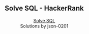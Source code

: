 <h2 align="center">Solve SQL - HackerRank</h1>

<p align="center">
  <a href="https://www.hackerrank.com/domains/sql" target="_blank">Solve SQL</a>
  <br>
  Solutions by json-0201
</p>
